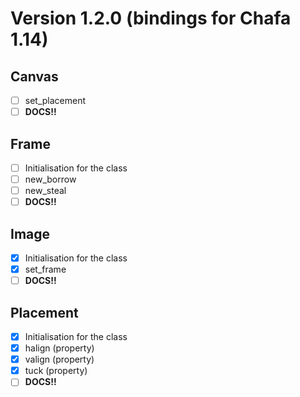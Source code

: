 # Version 1.2.0 (bindings for Chafa 1.14)

## Canvas
- [ ] set_placement
- [ ] **DOCS!!**

## Frame
- [ ] Initialisation for the class
- [ ] new_borrow
- [ ] new_steal
- [ ] **DOCS!!**

## Image
- [x] Initialisation for the class
- [x] set_frame
- [ ] **DOCS!!**

## Placement
- [x] Initialisation for the class
- [x] halign (property)
- [x] valign (property)
- [x] tuck (property)
- [ ] **DOCS!!**

